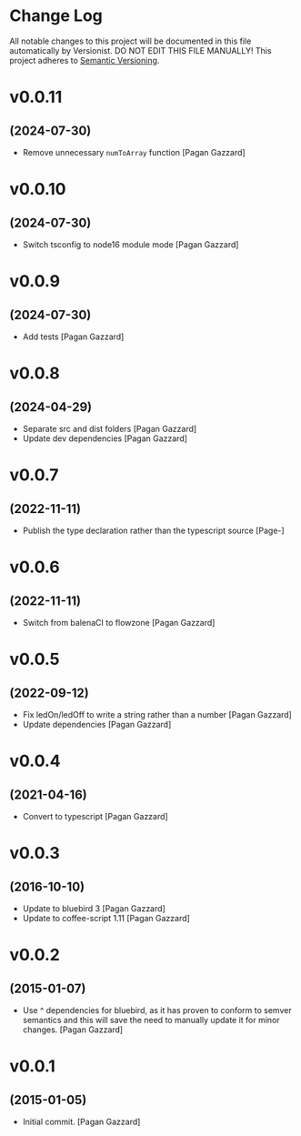 # Change Log

All notable changes to this project will be documented in this file
automatically by Versionist. DO NOT EDIT THIS FILE MANUALLY!
This project adheres to [Semantic Versioning](http://semver.org/).

# v0.0.11
## (2024-07-30)

* Remove unnecessary `numToArray` function [Pagan Gazzard]

# v0.0.10
## (2024-07-30)

* Switch tsconfig to node16 module mode [Pagan Gazzard]

# v0.0.9
## (2024-07-30)

* Add tests [Pagan Gazzard]

# v0.0.8
## (2024-04-29)

* Separate src and dist folders [Pagan Gazzard]
* Update dev dependencies [Pagan Gazzard]

# v0.0.7
## (2022-11-11)

* Publish the type declaration rather than the typescript source [Page-]

# v0.0.6
## (2022-11-11)

* Switch from balenaCI to flowzone [Pagan Gazzard]

# v0.0.5
## (2022-09-12)

* Fix ledOn/ledOff to write a string rather than a number [Pagan Gazzard]
* Update dependencies [Pagan Gazzard]

# v0.0.4
## (2021-04-16)

* Convert to typescript [Pagan Gazzard]

# v0.0.3
## (2016-10-10)

* Update to bluebird 3 [Pagan Gazzard]
* Update to coffee-script 1.11 [Pagan Gazzard]

# v0.0.2
## (2015-01-07)

* Use ^ dependencies for bluebird, as it has proven to conform to semver semantics and this will save the need to manually update it for minor changes. [Pagan Gazzard]

# v0.0.1
## (2015-01-05)

* Initial commit. [Pagan Gazzard]
